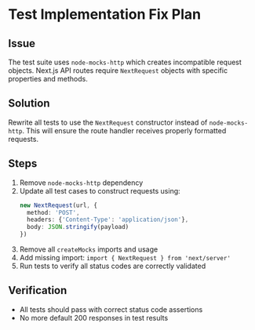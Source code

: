 # Test Implementation Fix Plan

## Issue
The test suite uses `node-mocks-http` which creates incompatible request objects. Next.js API routes require `NextRequest` objects with specific properties and methods.

## Solution
Rewrite all tests to use the `NextRequest` constructor instead of `node-mocks-http`. This will ensure the route handler receives properly formatted requests.

## Steps
1. Remove `node-mocks-http` dependency
2. Update all test cases to construct requests using:
   ```ts
   new NextRequest(url, {
     method: 'POST',
     headers: {'Content-Type': 'application/json'},
     body: JSON.stringify(payload)
   })
   ```
3. Remove all `createMocks` imports and usage
4. Add missing import: `import { NextRequest } from 'next/server'`
5. Run tests to verify all status codes are correctly validated

## Verification
- All tests should pass with correct status code assertions
- No more default 200 responses in test results
